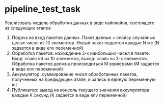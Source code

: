 # pipeline_test_task
  Реализовать модель обработки данных в виде пайплайна, состоящего из следующих этапов
1. Подача на вход пакетов данных. Пакет данных = слайсу случайных целых чисел из 10 элементов. Новый пакет подается каждые N мс (N задается в виде env переменной)   
2. Обработка пакетов: нахождение 3-х наибольших чисел в пакете. Вход: слайс int из 10 элементов, выход: слайс из 3-х элементов. Обработка пакетов должна производиться M воркерами (M задается в виде env переменной)
3. Аккумулятор: суммирование чисел обработанных пакетов, полученных на предыдущем этапе, и запись в единую переменную int
4. Публикатор: вывод на консоль текущего значения аккумулятора каждые K секунд (K задается в виде env переменной)


